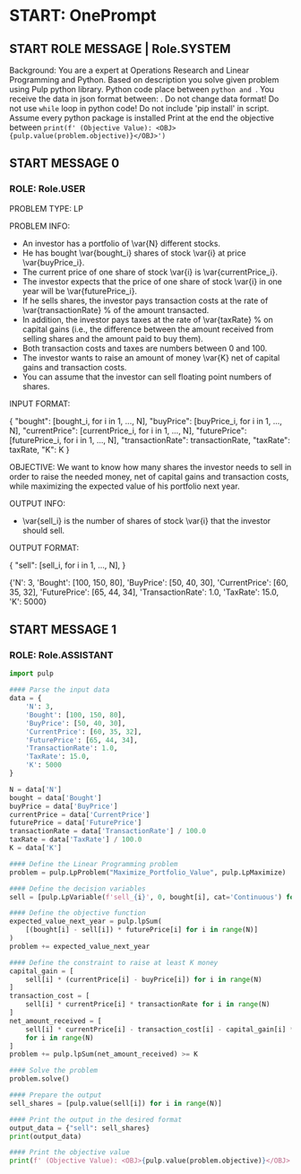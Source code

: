 # START: OnePrompt 
## START ROLE MESSAGE | Role.SYSTEM 
Background: You are a expert at Operations Research and Linear Programming and Python. Based on description you solve given problem using Pulp python library. Python code place between ```python and ```. You receive the data in json format between: <DATA></DATA>. Do not change data format! Do not use `while` loop in python code! Do not include 'pip install' in script. Assume every python package is installed Print at the end the objective between <OBJ></OBJ> `print(f' (Objective Value): <OBJ>{pulp.value(problem.objective)}</OBJ>')`  
## START MESSAGE 0 
### ROLE: Role.USER
<DESCRIPTION>
PROBLEM TYPE: LP

PROBLEM INFO: 

- An investor has a portfolio of \var{N} different stocks.
- He has bought \var{bought_i} shares of stock \var{i} at price \var{buyPrice_i}. 
- The current price of one share of stock \var{i} is \var{currentPrice_i}.
- The investor expects that the price of one share of stock \var{i} in one year will be \var{futurePrice_i}.
- If he sells shares, the investor pays transaction costs at the rate of \var{transactionRate} % of the amount transacted.
- In addition, the investor pays taxes at the rate of \var{taxRate} % on capital gains (i.e., the difference between the amount received from selling shares and the amount paid to buy them).
- Both transaction costs and taxes are numbers between 0 and 100.
- The investor wants to raise an amount of money \var{K} net of capital gains and transaction costs.
- You can assume that the investor can sell floating point numbers of shares.

INPUT FORMAT: 

{
    "bought": [bought_i, for i in 1, ..., N],
    "buyPrice": [buyPrice_i, for i in 1, ..., N],
    "currentPrice": [currentPrice_i, for i in 1, ..., N],
    "futurePrice": [futurePrice_i, for i in 1, ..., N],
    "transactionRate": transactionRate,
    "taxRate": taxRate,
    "K": K
}

OBJECTIVE: We want to know how many shares the investor needs to sell in order to raise the needed money, net of capital gains and transaction costs, while maximizing the expected value of his portfolio next year.

OUTPUT INFO:

- \var{sell_i} is the number of shares of stock \var{i} that the investor should sell.

OUTPUT FORMAT:

{
    "sell": [sell_i, for i in 1, ..., N],
}

</DESCRIPTION>
<DATA>
{'N': 3, 'Bought': [100, 150, 80], 'BuyPrice': [50, 40, 30], 'CurrentPrice': [60, 35, 32], 'FuturePrice': [65, 44, 34], 'TransactionRate': 1.0, 'TaxRate': 15.0, 'K': 5000}</DATA>


## START MESSAGE 1 
### ROLE: Role.ASSISTANT
```python
import pulp

#### Parse the input data
data = {
    'N': 3, 
    'Bought': [100, 150, 80], 
    'BuyPrice': [50, 40, 30], 
    'CurrentPrice': [60, 35, 32], 
    'FuturePrice': [65, 44, 34], 
    'TransactionRate': 1.0, 
    'TaxRate': 15.0, 
    'K': 5000
}

N = data['N']
bought = data['Bought']
buyPrice = data['BuyPrice']
currentPrice = data['CurrentPrice']
futurePrice = data['FuturePrice']
transactionRate = data['TransactionRate'] / 100.0
taxRate = data['TaxRate'] / 100.0
K = data['K']

#### Define the Linear Programming problem
problem = pulp.LpProblem("Maximize_Portfolio_Value", pulp.LpMaximize)

#### Define the decision variables
sell = [pulp.LpVariable(f'sell_{i}', 0, bought[i], cat='Continuous') for i in range(N)]

#### Define the objective function
expected_value_next_year = pulp.lpSum(
    [(bought[i] - sell[i]) * futurePrice[i] for i in range(N)]
)
problem += expected_value_next_year

#### Define the constraint to raise at least K money
capital_gain = [
    sell[i] * (currentPrice[i] - buyPrice[i]) for i in range(N)
]
transaction_cost = [
    sell[i] * currentPrice[i] * transactionRate for i in range(N)
]
net_amount_received = [
    sell[i] * currentPrice[i] - transaction_cost[i] - capital_gain[i] * taxRate
    for i in range(N)
]
problem += pulp.lpSum(net_amount_received) >= K

#### Solve the problem
problem.solve()

#### Prepare the output
sell_shares = [pulp.value(sell[i]) for i in range(N)]

#### Print the output in the desired format
output_data = {"sell": sell_shares}
print(output_data)

#### Print the objective value
print(f' (Objective Value): <OBJ>{pulp.value(problem.objective)}</OBJ>')
```

